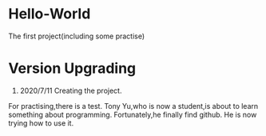 # Hello-World
The first project(including some practise)

# Version Upgrading
1. 2020/7/11 Creating the project.

For practising,there is a test.
Tony Yu,who is now a student,is about to learn something about programming.
Fortunately,he finally find github.
He is now trying how to use it.
